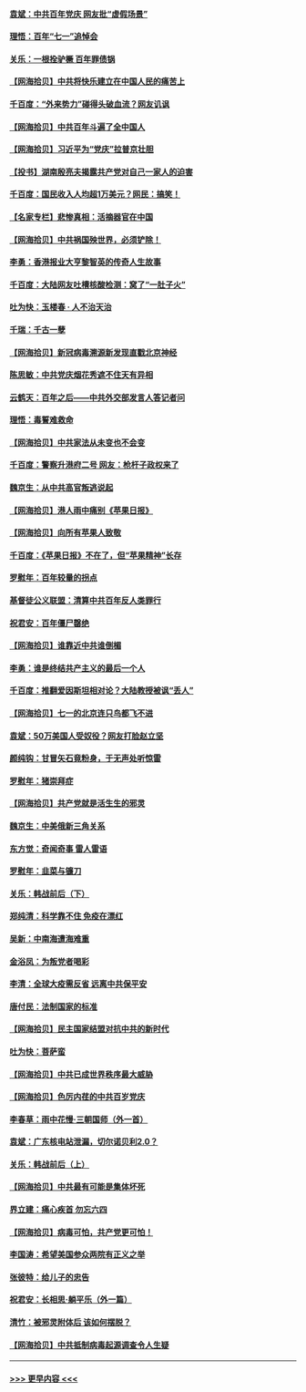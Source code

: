 #### [袁斌：中共百年党庆 网友批“虚假场景”](../pages/nsc993/n13066385.md?t=07041951) 
#### [理悟：百年“七一”追悼会](../pages/nsc993/n13066106.md?t=07041951) 
#### [关乐：一根拴驴橛 百年罪债锅](../pages/nsc993/n13066089.md?t=07041951) 
#### [【网海拾贝】中共将快乐建立在中国人民的痛苦上](../pages/nsc993/n13064939.md?t=07041951) 
#### [千百度：“外来势力”碰得头破血流？网友讥讽](../pages/nsc993/n13064878.md?t=07041951) 
#### [【网海拾贝】中共百年斗遍了全中国人](../pages/nsc993/n13060020.md?t=07041951) 
#### [【网海拾贝】习近平为“党庆”拉普京壮胆](../pages/nsc993/n13057781.md?t=07041951) 
#### [【投书】湖南殷亮夫揭露共产党对自己一家人的迫害](../pages/nsc993/n13057744.md?t=07041951) 
#### [千百度：国民收入人均超1万美元？网民：搞笑！](../pages/nsc993/n13057692.md?t=07041951) 
#### [【名家专栏】悲惨真相：活摘器官在中国](../pages/nsc993/n13056611.md?t=07041951) 
#### [【网海拾贝】中共祸国殃世界，必须铲除！](../pages/nsc993/n13056011.md?t=07041951) 
#### [李勇：香港报业大亨黎智英的传奇人生故事](../pages/nsc993/n13055258.md?t=07041951) 
#### [千百度：大陆网友吐槽核酸检测：窝了“一肚子火”](../pages/nsc993/n13055194.md?t=07041951) 
#### [吐为快：玉楼春 · 人不治天治](../pages/nsc993/n13054028.md?t=07041951) 
#### [千瑞：千古一孽](../pages/nsc993/n13054016.md?t=07041951) 
#### [【网海拾贝】新冠病毒溯源新发现直戳北京神经](../pages/nsc993/n13052425.md?t=07041951) 
#### [陈思敏：中共党庆烟花秀遮不住天有异相](../pages/nsc993/n13052020.md?t=07041951) 
#### [云鹤天：百年之后——中共外交部发言人答记者问](../pages/nsc993/n13051604.md?t=07041951) 
#### [理悟：毒誓难救命](../pages/nsc993/n13051601.md?t=07041951) 
#### [【网海拾贝】中共家法从未变也不会变](../pages/nsc993/n13050366.md?t=07041951) 
#### [千百度：警察升港府二号 网友：枪杆子政权来了](../pages/nsc993/n13050261.md?t=07041951) 
#### [魏京生：从中共高官叛逃说起](../pages/nsc993/n13048997.md?t=07041951) 
#### [【网海拾贝】港人雨中痛别《苹果日报》](../pages/nsc993/n13048941.md?t=07041951) 
#### [【网海拾贝】向所有苹果人致敬](../pages/nsc993/n13046795.md?t=07041951) 
#### [千百度：《苹果日报》不在了，但“苹果精神”长存](../pages/nsc993/n13046703.md?t=07041951) 
#### [罗慰年：百年较量的拐点](../pages/nsc993/n13046542.md?t=07041951) 
#### [基督徒公义联盟：清算中共百年反人类罪行](../pages/nsc993/n13046499.md?t=07041951) 
#### [祝君安：百年僵尸罄绝](../pages/nsc993/n13045595.md?t=07041951) 
#### [【网海拾贝】谁靠近中共谁倒楣](../pages/nsc993/n13044667.md?t=07041951) 
#### [李勇：谁是终结共产主义的最后一个人](../pages/nsc993/n13044397.md?t=07041951) 
#### [千百度：推翻爱因斯坦相对论？大陆教授被讽“丢人”](../pages/nsc993/n13043908.md?t=07041951) 
#### [【网海拾贝】七一的北京连只鸟都飞不进](../pages/nsc993/n13041377.md?t=07041951) 
#### [袁斌：50万美国人受奴役？网友打脸赵立坚](../pages/nsc993/n13041330.md?t=07041951) 
#### [颜纯钩：甘冒矢石竟粉身，于无声处听惊雷](../pages/nsc993/n13041140.md?t=07041951) 
#### [罗慰年：猪崇拜症](../pages/nsc993/n13041071.md?t=07041951) 
#### [【网海拾贝】共产党就是活生生的邪灵](../pages/nsc993/n13036627.md?t=07041951) 
#### [魏京生：中美俄新三角关系](../pages/nsc993/n13035986.md?t=07041951) 
#### [东方觉：奇闻奇事 雷人雷语](../pages/nsc993/n13035878.md?t=07041951) 
#### [罗慰年：韭菜与镰刀](../pages/nsc993/n13034374.md?t=07041951) 
#### [关乐：韩战前后（下）](../pages/nsc993/n13034113.md?t=07041951) 
#### [郑纯清：科学靠不住 免疫在漂红](../pages/nsc993/n13034093.md?t=07041951) 
#### [吴新：中南海遭海难重](../pages/nsc993/n13034084.md?t=07041951) 
#### [金浴凤：为叛党者喝彩](../pages/nsc993/n13034058.md?t=07041951) 
#### [李清：全球大疫需反省 远离中共保平安](../pages/nsc993/n13033784.md?t=07041951) 
#### [唐付民：法制国家的标准](../pages/nsc993/n13032944.md?t=07041951) 
#### [【网海拾贝】民主国家结盟对抗中共的新时代](../pages/nsc993/n13031717.md?t=07041951) 
#### [吐为快：菩萨蛮](../pages/nsc993/n13030033.md?t=07041951) 
#### [【网海拾贝】中共已成世界秩序最大威胁](../pages/nsc993/n13028138.md?t=07041951) 
#### [【网海拾贝】色厉内荏的中共百岁党庆](../pages/nsc993/n13025582.md?t=07041951) 
#### [李春草：雨中花慢‧三朝国师（外一首）](../pages/nsc993/n13025567.md?t=07041951) 
#### [袁斌：广东核电站泄漏，切尔诺贝利2.0？](../pages/nsc993/n13025475.md?t=07041951) 
#### [关乐：韩战前后（上）](../pages/nsc993/n13025387.md?t=07041951) 
#### [【网海拾贝】中共最有可能是集体坏死](../pages/nsc993/n13023101.md?t=07041951) 
#### [界立建：痛心疾首 勿忘六四](../pages/nsc993/n13022339.md?t=07041951) 
#### [【网海拾贝】病毒可怕，共产党更可怕！](../pages/nsc993/n13020728.md?t=07041951) 
#### [李国涛：希望美国参众两院有正义之举](../pages/nsc993/n13020674.md?t=07041951) 
#### [张彼特：给儿子的忠告](../pages/nsc993/n13018934.md?t=07041951) 
#### [祝君安：长相思‧躺平乐（外一篇）](../pages/nsc993/n13018923.md?t=07041951) 
#### [清竹：被邪灵附体后 该如何摆脱？](../pages/nsc993/n13018877.md?t=07041951) 
#### [【网海拾贝】中共抵制病毒起源调查令人生疑](../pages/nsc993/n13017785.md?t=07041951) 

----
#### [ >>> 更早内容 <<< ](../indexes/nsc993-earlier.md)
